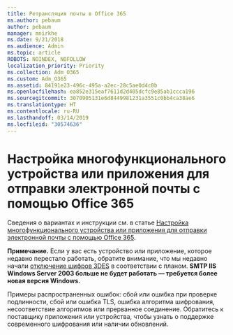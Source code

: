 ```yaml
---
title: Ретрансляция почты в Office 365
ms.author: pebaum
author: pebaum
manager: mnirkhe
ms.date: 9/21/2018
ms.audience: Admin
ms.topic: article
ROBOTS: NOINDEX, NOFOLLOW
localization_priority: Priority
ms.collection: Adm_O365
ms.custom: Adm_O365
ms.assetid: 84191e23-496c-495a-a2ec-28c5ae0d4c0b
ms.openlocfilehash: ea852e315eaf7611d2d405dcfc9e85ab1ccca196
ms.sourcegitcommit: 3070905131e6d8449981231a3551c0bb4ca38ae6
ms.translationtype: HT
ms.contentlocale: ru-RU
ms.lasthandoff: 03/14/2019
ms.locfileid: "30574636"
---
```

# <a name="set-up-a-multifunction-device-or-application-to-send-email-using-office-365"></a>Настройка многофункционального устройства или приложения для отправки электронной почты с помощью Office 365

Сведения о вариантах и инструкции см. в статье [Настройка многофункционального устройства или приложения для отправки электронной почты с помощью Office 365](https://support.office.com/article/69f58e99-c550-4274-ad18-c805d654b4c4).
  
**Примечание.** Если у вас есть устройство или приложение, которое недавно перестало работать, обратите внимание, что мы недавно начали [отключение шифров 3DES](https://docs.microsoft.com/office365/securitycompliance/technical-reference-details-about-encryption) в соответствии с планом.  **SMTP IIS Windows Server 2003 больше не будет работать — требуется более новая версия Windows.** 

Примеры распространенных ошибок: сбой или ошибка при проверке подлинности, сбой или ошибка TLS, ошибка алгоритма шифрования, несоответствие алгоритмов или прерванное соединение.  Обратитесь к поставщику приложения или устройства, чтобы узнать о поддержке современного шифрования или наличии обновлений.
